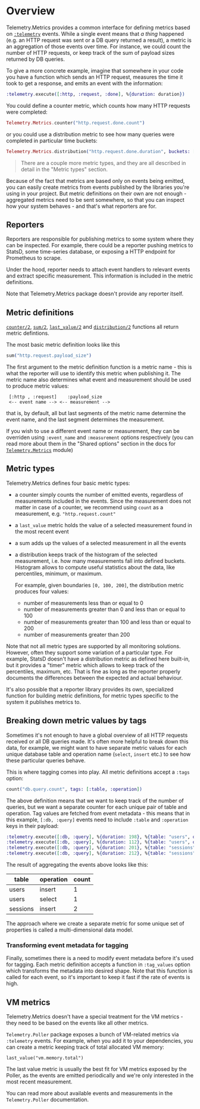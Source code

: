 # Overview

Telemetry.Metrics provides a common interface for defining metrics based on
[`:telemetry`](https://github.com/beam-telemetry/telemetry) events. While a single event means that
_a thing_ happened (e.g. an HTTP request was sent or a DB query returned a result), a metric
is an aggregation of those events over time. For instance, we could count the number of HTTP
requests, or keep track of the sum of payload sizes returned by DB queries.

To give a more concrete example, imagine that somewhere in your code you have a function which sends
an HTTP request, measures the time it took to get a response, and emits an event with the information:

```elixir
:telemetry.execute([:http, :request, :done], %{duration: duration})
```

You could define a counter metric, which counts how many HTTP requests were completed:

```elixir
Telemetry.Metrics.counter("http.request.done.count")
```

or you could use a distribution metric to see how many queries were completed in particular time
buckets:

```elixir
Telemetry.Metrics.distribution("http.request.done.duration", buckets: [100, 200, 300])
```

> There are a couple more metric types, and they are all described in detail in the "Metric types"
> section.

Because of the fact that metrics are based only on events being emitted, you can easily create
metrics from events published by the libraries you're using in your project. But metric definitions
on their own are not enough - aggregated metrics need to be sent somewhere, so that you can inspect
how your system behaves - and that's what reporters are for.

## Reporters

Reporters are responsible for publishing metrics to some system where they can be inspected. For
example, there could be a reporter pushing metrics to StatsD, some time-series database, or exposing
a HTTP endpoint for Prometheus to scrape.

Under the hood, reporter needs to attach event handlers to relevant events and extract specific
measurement. This information is included in the metric definitions.

Note that Telemetry.Metrics package doesn't provide any reporter itself.

## Metric definitions

[`counter/2`](./Telemetry.Metrics.html#counter/2), [`sum/2`](./Telemetry.Metrics.html#sum/2),
[`last_value/2`](./Telemetry.Metrics.html#last_value/2) and
[`distribution/2`](./Telemetry.Metrics.html#distribution/2) functions all return metric defintions.

The most basic metric definition looks like this

```elixir
sum("http.request.payload_size")
```

The first argument to the metric definition function is a metric name - this is what the reporter
will use to identify this metric when publishing it. The metric name also determines what event and
measurement should be used to produce metric values:

```
 [:http , :request]    :payload_size
 <-- event name --> <-- measurement -->
```

that is, by default, all but last segments of the metric name determine the event name, and the last
segment determines the measurement.

If you wish to use a different event name or measurement, they can be overriden using `:event_name`
and `:measurement` options respectively (you can read more about them in the "Shared options"
section in the docs for [`Telemetry.Metrics`](./Telemetry.Metrics.html#shared-options) module)

## Metric types

Telemetry.Metrics defines four basic metric types:
  * a counter simply counts the number of emitted events, regardless of measurements included in the
    events. Since the measurement does not matter in case of a counter, we recommend using `count`
    as a measurement, e.g. `"http.request.count"`
  * a `last_value` metric holds the value of a selected measurement found in the most recent event
  * a sum adds up the values of a selected measurement in all the events
  * a distribution keeps track of the histogram of the selected measurement, i.e. how many
    measurements fall into defined buckets. Histogram allows to compute useful statistics about
    the data, like percentiles, minimum, or maximum.

    For example, given boundaries `[0, 100, 200]`, the distribution metric produces four values:
      * number of measurements less than or equal to 0
      * number of measurements greater than 0 and less than or equal to 100
      * number of measurements greater than 100 and less than or equal to 200
      * number of measurements greater than 200

Note that not all metric types are supported by all monitoring solutions. However, often they
support some variation of a particular type. For example, StatsD doesn't have a distribution
metric as defined here built-in, but it provides a "timer" metric which allows to keep track of
the percentiles, maximum, etc. That is fine as long as the reporter properly documents the
differences between the expected and actual behaviour.

It's also possible that a reporter library provides its own, specialized function for building
metric definitions, for metric types specific to the system it publishes metrics to.

## Breaking down metric values by tags

Sometimes it's not enough to have a global overview of all HTTP requests received or all DB queries
made. It's often more helpful to break down this data, for example, we might want to have separate
metric values for each unique database table and operation name (`select`, `insert` etc.) to see
how these particular queries behave.

This is where tagging comes into play. All metric definitions accept a `:tags` option:

```elixir
count("db.query.count", tags: [:table, :operation])
```

The above definition means that we want to keep track of the number of queries, but we want
a separate counter for each unique pair of table and operation. Tag values are fetched from event
metadata - this means that in this example, `[:db, :query]` events need to include `:table` and
`:operation` keys in their payload:

```elixir
:telemetry.execute([:db, :query], %{duration: 198}, %{table: "users", operation: "insert"})
:telemetry.execute([:db, :query], %{duration: 112}, %{table: "users", operation: "select"})
:telemetry.execute([:db, :query], %{duration: 201}, %{table: "sessions", operation: "insert"})
:telemetry.execute([:db, :query], %{duration: 212}, %{table: "sessions", operation: "insert"})
```

The result of aggregating the events above looks like this:

| table    | operation | count |
|----------|-----------|-------|
| users    | insert    | 1     |
| users    | select    | 1     |
| sessions | insert    | 2     |

The approach where we create a separate metric for some unique set of properties is called
a multi-dimensional data model.

### Transforming event metadata for tagging

Finally, sometimes there is a need to modify event metadata before it's used for tagging. Each
metric definition accepts a function in `:tag_values` option which transforms the metadata into
desired shape. Note that this function is called for each event, so it's important to keep it fast
if the rate of events is high.

## VM metrics

Telemetry.Metrics doesn't have a special treatment for the VM metrics - they need to be based on
the events like all other metrics.

`Telemetry.Poller` package exposes a bunch of VM-related metrics via `:telemetry` events.
For example, when you add it to your dependencies, you can create a metric keeping track of total
allocated VM memory:

    last_value("vm.memory.total")

The last value metric is usually the best fit for VM metrics exposed by the Poller, as the events are
emitted periodically and we're only interested in the most recent measurement.

You can read more about available events and measurements in the `Telemetry.Poller` documentation.